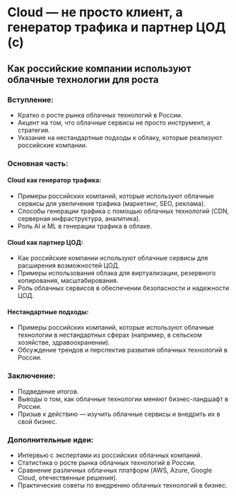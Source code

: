 # Cloud — не просто клиент, а генератор трафика и партнер ЦОД (с)  
## Как российские компании используют облачные технологии для роста

### Вступление:
* Кратко о росте рынка облачных технологий в России.
* Акцент на том, что облачные сервисы не просто инструмент, а стратегия.
* Указание на нестандартные подходы к облаку, которые реализуют российские компании.

### Основная часть:
#### Cloud как генератор трафика:
* Примеры российских компаний, которые используют облачные сервисы для увеличения трафика (маркетинг, SEO, реклама).
* Способы генерации трафика с помощью облачных технологий (CDN, серверная инфраструктура, аналитика).
* Роль AI и ML в генерации трафика в облаке.

#### Cloud как партнер ЦОД:
* Как российские компании используют облачные сервисы для расширения возможностей ЦОД.
* Примеры использования облака для виртуализации, резервного копирования, масштабирования.
* Роль облачных сервисов в обеспечении безопасности и надежности ЦОД.

#### Нестандартные подходы:
* Примеры российских компаний, которые используют облачные технологии в нестандартных сферах (например, в сельском хозяйстве, здравоохранении).
* Обсуждение трендов и перспектив развития облачных технологий в России.

### Заключение:
* Подведение итогов.
* Выводы о том, как облачные технологии меняют бизнес-ландшафт в России.
* Призыв к действию — изучить облачные сервисы и внедрить их в свой бизнес.

### Дополнительные идеи:
* Интервью с экспертами из российских облачных компаний.
* Статистика о росте рынка облачных технологий в России.
* Сравнение различных облачных платформ (AWS, Azure, Google Cloud, отечественные решения).
* Практические советы по внедрению облачных технологий в бизнес.
